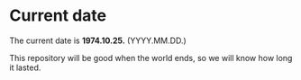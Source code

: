 # Current date

The current date is **1974.10.25.** (YYYY.MM.DD.)

This repository will be good when the world ends, so we will know how long it lasted.